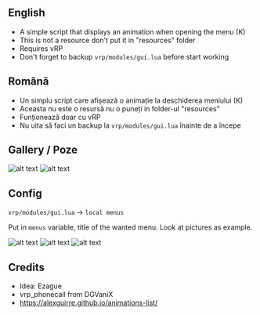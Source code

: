 English
- 
- A simple script that displays an animation when opening the menu (K)
- This is not a resource don't put it in "resources" folder
- Requires vRP
- Don't forget to backup `vrp/modules/gui.lua` before start working

Română
-
- Un simplu script care afișează o animație la deschiderea meniului (K)
- Aceasta nu este o resursă nu o puneți in folder-ul "resources"
- Funționează doar cu vRP
- Nu uita să faci un backup la `vrp/modules/gui.lua` înainte de a începe

Gallery / Poze
-

![alt text](https://i.imgur.com/XFuWy0m.png) ![alt text](https://i.imgur.com/vSNv1P5.png)

Config
-
`vrp/modules/gui.lua` -> `local menus`

Put in `menus` variable, title of the wanted menu. Look at pictures as example.

![alt text](https://i.imgur.com/FI30ign.png)
![alt text](https://i.imgur.com/QP7KN64.png)
![alt text](https://i.imgur.com/qryy74X.png)

Credits
-
- Idea: Ezague
- vrp_phonecall from DGVaniX
- https://alexguirre.github.io/animations-list/
